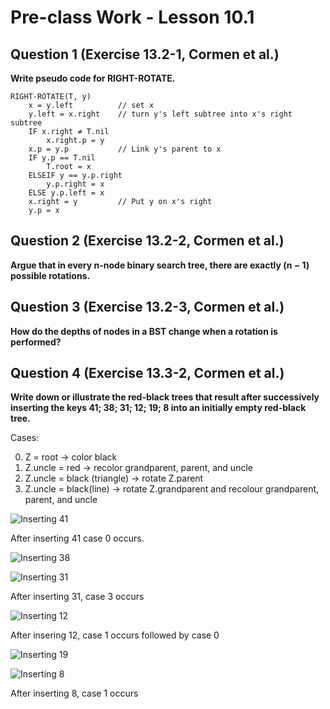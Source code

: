 # Pre-class Work - Lesson 10.1

## Question 1 (Exercise 13.2-1, Cormen et al.)

**Write pseudo code for RIGHT-ROTATE.**

```
RIGHT-ROTATE(T, y)
    x = y.left          // set x
    y.left = x.right    // turn y's left subtree into x's right subtree
    IF x.right ≠ T.nil
        x.right.p = y
    x.p = y.p           // Link y's parent to x
    IF y.p == T.nil
        T.root = x
    ELSEIF y == y.p.right
        y.p.right = x
    ELSE y.p.left = x
    x.right = y         // Put y on x's right
    y.p = x
```

## Question 2 (Exercise 13.2-2, Cormen et al.)

**Argue that in every n-node binary search tree, there are exactly (n − 1) possible rotations.**

## Question 3 (Exercise 13.2-3, Cormen et al.)

**How do the depths of nodes in a BST change when a rotation is performed?**

## Question 4 (Exercise 13.3-2, Cormen et al.)

**Write down or illustrate the red-black trees that result after successively inserting the keys 41; 38; 31; 12; 19; 8 into an initially empty red-black tree.**

Cases:

0. Z = root -> color black
1. Z.uncle = red -> recolor grandparent, parent, and uncle
2. Z.uncle = black (triangle) -> rotate Z.parent
3. Z.uncle = black(line) -> rotate Z.grandparent and recolour grandparent, parent, and uncle

![Inserting 41](images/inserting_41.png "Inserting 41")

After inserting 41 case 0 occurs.

![Inserting 38](images/inserting_38.png "Inserting 38")

![Inserting 31](images/inserting_31.png "Inserting 31")

After inserting 31, case 3 occurs

![Inserting 12](images/inserting_12.png "Inserting 12")

After insering 12, case 1 occurs followed by case 0

![Inserting 19](images/inserting_19.png "Inserting 19")

![Inserting 8](images/inserting_8.png "Inserting 8")

After inserting 8, case 1 occurs
